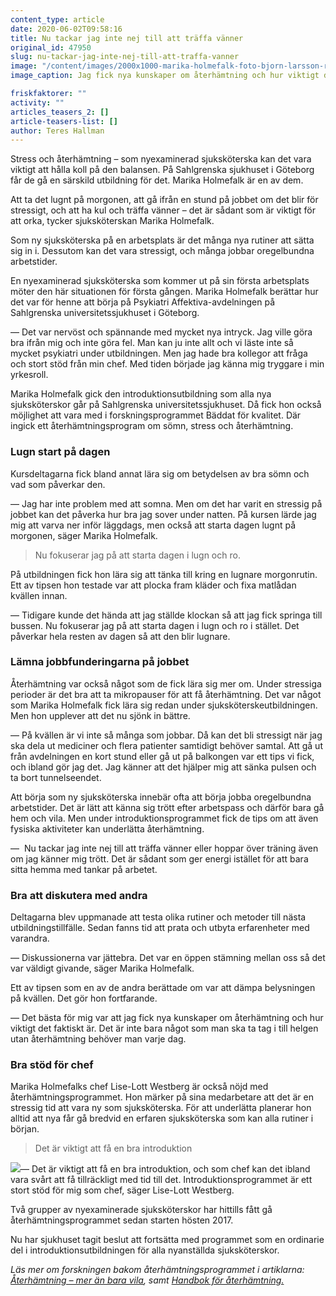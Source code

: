 ```yaml
---
content_type: article
date: 2020-06-02T09:58:16
title: Nu tackar jag inte nej till att träffa vänner
original_id: 47950
slug: nu-tackar-jag-inte-nej-till-att-traffa-vanner
image: "/content/images/2000x1000-marika-holmefalk-foto-bjorn-larsson-roswall-tt.jpg"
image_caption: Jag fick nya kunskaper om återhämtning och hur viktigt det faktiskt är, säger Marika Holmefalk , ny i yrket som sjuksköterska, om kursen hon gått som bygger på ny forskning.

friskfaktorer: ""
activity: ""
articles_teasers_2: []
article-teasers-list: []
author: Teres Hallman
---
```


Stress och återhämtning – som nyexaminerad sjuksköterska kan det vara viktigt att hålla koll på den balansen. På Sahlgrenska sjukhuset i Göteborg får de gå en särskild utbildning för det. Marika Holmefalk är en av dem.

Att ta det lugnt på morgonen, att gå ifrån en stund på jobbet om det blir för stressigt, och att ha kul och träffa vänner – det är sådant som är viktigt för att orka, tycker sjuksköterskan Marika Holmefalk.

Som ny sjuksköterska på en arbetsplats är det många nya rutiner att sätta sig in i. Dessutom kan det vara stressigt, och många jobbar oregelbundna arbetstider.

En nyexaminerad sjuksköterska som kommer ut på sin första arbetsplats möter den här situationen för första gången. Marika Holmefalk berättar hur det var för henne att börja på Psykiatri Affektiva-avdelningen på Sahlgrenska universitetssjukhuset i Göteborg.

— Det var nervöst och spännande med mycket nya intryck. Jag ville göra bra ifrån mig och inte göra fel. Man kan ju inte allt och vi läste inte så mycket psykiatri under utbildningen. Men jag hade bra kollegor att fråga och stort stöd från min chef. Med tiden började jag känna mig tryggare i min yrkesroll.

Marika Holmefalk gick den introduktionsutbildning som alla nya sjuksköterskor går på Sahlgrenska universitetssjukhuset. Då fick hon också möjlighet att vara med i forskningsprogrammet Bäddat för kvalitet. Där ingick ett återhämtningsprogram om sömn, stress och återhämtning.

### Lugn start på dagen

Kursdeltagarna fick bland annat lära sig om betydelsen av bra sömn och vad som påverkar den.

— Jag har inte problem med att somna. Men om det har varit en stressig på jobbet kan det påverka hur bra jag sover under natten. På kursen lärde jag mig att varva ner inför läggdags, men också att starta dagen lugnt på morgonen, säger Marika Holmefalk.

> Nu fokuserar jag på att starta dagen i lugn och ro.

På utbildningen fick hon lära sig att tänka till kring en lugnare morgonrutin. Ett av tipsen hon testade var att plocka fram kläder och fixa matlådan kvällen innan.

— Tidigare kunde det hända att jag ställde klockan så att jag fick springa till bussen. Nu fokuserar jag på att starta dagen i lugn och ro i stället. Det påverkar hela resten av dagen så att den blir lugnare.

### Lämna jobbfunderingarna på jobbet

Återhämtning var också något som de fick lära sig mer om. Under stressiga perioder är det bra att ta mikropauser för att få återhämtning. Det var något som Marika Holmefalk fick lära sig redan under sjuksköterskeutbildningen. Men hon upplever att det nu sjönk in bättre.

— På kvällen är vi inte så många som jobbar. Då kan det bli stressigt när jag ska dela ut mediciner och flera patienter samtidigt behöver samtal. Att gå ut från avdelningen en kort stund eller gå ut på balkongen var ett tips vi fick, och ibland gör jag det. Jag känner att det hjälper mig att sänka pulsen och ta bort tunnelseendet.

Att börja som ny sjuksköterska innebär ofta att börja jobba oregelbundna arbetstider. Det är lätt att känna sig trött efter arbetspass och därför bara gå hem och vila. Men under introduktionsprogrammet fick de tips om att även fysiska aktiviteter kan underlätta återhämtning.

—  Nu tackar jag inte nej till att träffa vänner eller hoppar över träning även om jag känner mig trött. Det är sådant som ger energi istället för att bara sitta hemma med tankar på arbetet.

### Bra att diskutera med andra

Deltagarna blev uppmanade att testa olika rutiner och metoder till nästa utbildningstillfälle. Sedan fanns tid att prata och utbyta erfarenheter med varandra.

— Diskussionerna var jättebra. Det var en öppen stämning mellan oss så det var väldigt givande, säger Marika Holmefalk.

Ett av tipsen som en av de andra berättade om var att dämpa belysningen på kvällen. Det gör hon fortfarande.

— Det bästa för mig var att jag fick nya kunskaper om återhämtning och hur viktigt det faktiskt är. Det är inte bara något som man ska ta tag i till helgen utan återhämtning behöver man varje dag.

### Bra stöd för chef

Marika Holmefalks chef Lise-Lott Westberg är också nöjd med återhämtningsprogrammet. Hon märker på sina medarbetare att det är en stressig tid att vara ny som sjuksköterska. För att underlätta planerar hon alltid att nya får gå bredvid en erfaren sjuksköterska som kan alla rutiner i början.

> Det är viktigt att få en bra introduktion

[![](https://www.suntarbetsliv.se/wp-content/uploads/2020/06/200x220-lise-lott-westberg.jpg)](https://www.suntarbetsliv.se/wp-content/uploads/2020/06/200x220-lise-lott-westberg.jpg)— Det är viktigt att få en bra introduktion, och som chef kan det ibland vara svårt att få tillräckligt med tid till det. Introduktionsprogrammet är ett stort stöd för mig som chef, säger Lise-Lott Westberg.

Två grupper av nyexaminerade sjuksköterskor har hittills fått gå återhämtningsprogrammet sedan starten hösten 2017.

Nu har sjukhuset tagit beslut att fortsätta med programmet som en ordinarie del i introduktionsutbildningen för alla nyanställda sjuksköterskor.

_Läs mer om forskningen bakom återhämtningsprogrammet i artiklarna:  [Återhämtning – mer än bara vila](https://www.suntarbetsliv.se/forskning/organisatorisk-och-social-arbetsmiljo/aterhamtning-mer-an-bara-vila/), samt [Handbok för återhämtning.](https://www.suntarbetsliv.se/forskning/organisatorisk-och-social-arbetsmiljo/handbok-for-aterhamtning/)_
